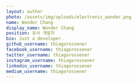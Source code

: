 ```yaml
---
layout: author
photo: /assets/img/uploads/electronic_wonder.png
name: Wonder Chang
display_name: Wonder Chang
position: 유사 개발자
bio: Just a developer.
github_username: thiagorossener
facebook_username: thiagorossener
twitter_username: thiagorossener
instagram_username: thiagorossener
linkedin_username: thiagorossener
medium_username: thiagorossener
---
```


